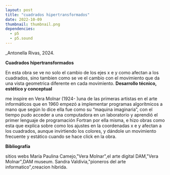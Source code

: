 ```yaml
---
layout: post
title: "cuadrados hipertransformados"
date: 2022-10-09
thumbnail: thumbnail.png
dependencies:
  - p5
  - p5.sound
---
```


<div id="div-sketch">
  <script type="text/javascript" src="sketch.js"></script>
</div>

_Antonella Rivas, 2024.

**Cuadrados hipertransformados**

En esta obra se ve no solo el cambio de los ejes x e y como afectan a los cuadrados, sino tambien como se ve el cambio con el movimiento que da una vista geometrica diferente en cada movimiento.
**Desarrollo técnico, estético y conceptual**

me inspire en Vera Molnar (1924-  )una de las primeras artistas en el arte informáticos que en 1960 empezó a implementar programas algorítmicos a mano que según lo dice ella fue como su “maquina imaginaria”, con el tiempo pudo acceder a una computadora en un laboratorio y aprendió el primer lenguaje de programación Fortran por ella misma, e hizo obras como esta que explica sobre como los ajustes en la coordenadas x e y  afectan a los cuadrados, aunque invirtiendo los colores, y dándole un movimiento frecuente y estático cuando se hace click en la obra.

**Bibliografía**

sitios webs
María Paulina Camejo,"Vera Molnar",el arte digital
DAM,"Vera Molnar",DAM museum.
Sandra Valdivia,"pioneros del arte informatico",creacion hibrida.